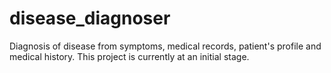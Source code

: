 # disease_diagnoser
Diagnosis of disease from symptoms, medical records, patient's profile and medical history. This project is currently at an initial stage.
